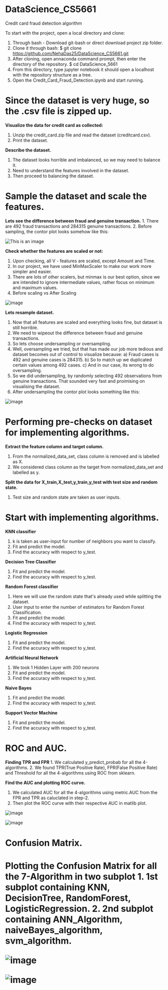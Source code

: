 # DataScience_CS5661
Credit card fraud detection algorithm

To start with the project, open a local directory and clone:
1. Through bash - Download git-bash or direct download project zip folder.
2. Clone it through bash:
    $ git clone https://github.com/NehaDas25/DataScience_CS5661.git  
3. After cloning, open annaconda command prompt, then enter the directory of the repository.
    $ cd DataScience_5661 
4. From this directory, type jupyter notebook it should open a localhost with the repository structure as a tree.
5. Open the Credit_Card_Fraud_Detection.ipynb and start running.


<h1>Since the dataset is very huge, so the .csv file is zipped up.</h1>

<b> Visualize the data for credit card as collected: </b>
1. Unzip the credit_card.zip file and read the dataset (creditcard.csv).
2. Print the dataset. 

<b> Describe the dataset.</b>
1. The dataset looks horrible and imbalanced, so we may need to balance it.
2. Need to understand the features involved in the dataset.
3. Then proceed to balancing the dataset.

<h1> Sample the dataset and scale the features. </h1>
<b> Lets see the difference between fraud and genuine transaction.</b>
1. There are 492 fraud transactions and 284315 genuine transactions.
2. Before sampling, the contor plot looks somehow like this:

<b></b>
![This is an image](https://user-images.githubusercontent.com/100334984/159194089-0bb966b5-4c0c-4fcc-bb75-138c165429b6.png)

<b> Check whether the features are scaled or not:</b>
1. Upon checking, all V - features are scaled, except Amount and Time.
2. In our project, we have used MinMaxScaler to make our work more simpler and easier.
3. There are lots of other scalers, but minmax is our best option, since we are intended to ignore intermediate values,
    rather focus on minimum and maximum values.
4. Before scaling vs After Scaling

![image](https://user-images.githubusercontent.com/100334984/159194480-235be599-8efd-4fbf-8130-d5b26af35b64.png)

<b> Lets resample dataset. </b>
1. Now that all features are scaled and everything looks fine, but dataset is still horrible.
2. We need to wipeout the difference between fraud and genuine transactions.
3. So lets choose undersampling or oversampling.
4. Well, oversampling we tried, but that has made our job more tedious and dataset becomes out of control to visualize because:
       a) Fraud cases is 492 and genuine cases is 284315.
       b) So to match up we duplicated certain values among 492 cases.
       c) And in our case, its wrong to do oversampling.
 5. So we did undersampling, by randomly selecting 492 observations from genuine transactions. That sounded very fast and proimising on visualising the dataset.
 6. After undersampling the contor plot looks something like this:

![image](https://user-images.githubusercontent.com/100334984/159194994-08532334-3118-4bf8-bbab-ecbb89e289c4.png)

<h1> Performing pre-checks on dataset for implementing algorithms.</h1>

<b> Extract the feature column and target column. </b>
1. From the normalized_data_set, class column is removed and is labelled as X.
2. We considered class column as the target from normalized_data_set and labelled as y.

<b> Split the data for X_train,X_test,y_train,y_test with test size and random state. </b>
1. Test size and random state are taken as user inputs.
    
<h1> Start with implementing algorithms. </h1>

<b> KNN classifier </b>
1. k is taken as user-input for number of neighbors you want to classify.
2. Fit and predict the model.
3. Find the accuracy with respect to y_test.

<b> Decision Tree Classifier </b>
1. Fit and predict the model.
2. Find the accuracy with respect to y_test.

<b> Random Forest classifier </b>
1. Here we will use the random state that's already used while splitting the dataset.
2. User input to enter the number of estimators for Random Forest Classification.
3. Fit and predict the model.
4. Find the accuracy with respect to y_test.

<b> Logistic Regression </b>
1. Fit and predict the model.
2. Find the accuracy with respect to y_test.

<b> Artificial Neural Network </b>
1. We took 1 Hidden Layer with 200 neurons
2. Fit and predict the model.
3. Find the accuracy with respect to y_test.

<b> Naive Bayes </b>
1. Fit and predict the model.
2. Find the accuracy with respect to y_test.

<b> Support Vector Machine </b>
1. Fit and predict the model.
2. Find the accuracy with respect to y_test.

<h1> ROC and AUC. </h1>
<b> Finding TPR and FPR </b> 
1. We calculated y_predict_probab for all the 4-algorithms. 
2. We found TPR(True Positive Rate), FPR(False Positive Rate) and Threshold for all the 4-algorithms using ROC from sklearn.

<b> Find the AUC and plotting ROC curve. </b>
1. We calculated AUC for all the 4-algorithms using metric.AUC from the FPR and TPR as caluclated in step-2.
2. Then plot the ROC curve with their respective AUC in matlib plot.

<b></b>

![image](https://github.com/NehaDas25/DataScience_CS5661/blob/main/ROC.png)

<b></b>

![image](https://github.com/NehaDas25/DataScience_CS5661/blob/main/ROCzoom.png)

<h1> Confusion Matrix. <h1>
<b> Plotting the Confusion Matrix for all the 7-Algorithm in two subplot </b>    
1. 1st subplot containing KNN, DecisionTree, RandomForest, LogisticRegression.
2. 2nd subplot containing ANN_Algorithm, naiveBayes_algorithm, svm_algorithm.
 
<b></b>
    
![image](https://github.com/NehaDas25/DataScience_CS5661/blob/main/Confusion%20Matrix%20for%20first%204-algorithms.png)
    
<b></b>    
 
![image](https://github.com/NehaDas25/DataScience_CS5661/blob/main/Confusion%20Matrix%20for%20last%203-algorithms.png)
    
   
